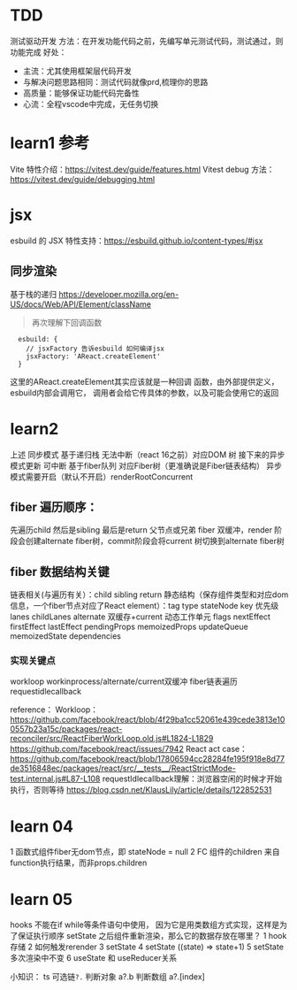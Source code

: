 # TDD
测试驱动开发
  方法：在开发功能代码之前，先编写单元测试代码，测试通过，则功能完成
好处：
- 主流：尤其使用框架层代码开发
- 与解决问题思路相同：测试代码就像prd,梳理你的思路
- 高质量：能够保证功能代码完备性
- 心流：全程vscode中完成，无任务切换
# learn1 参考
Vite 特性介绍：https://vitest.dev/guide/features.html
Vitest debug 方法：https://vitest.dev/guide/debugging.html
# jsx
esbuild 的 JSX 特性支持：https://esbuild.github.io/content-types/#jsx
## 同步渲染
基于栈的递归
https://developer.mozilla.org/en-US/docs/Web/API/Element/className
> 再次理解下回调函数
```
  esbuild: {
    // jsxFactory 告诉esbuild 如何编译jsx
    jsxFactory: 'AReact.createElement'
  }
```
这里的AReact.createElement其实应该就是一种回调
函数，由外部提供定义，esbuild内部会调用它，
调用者会给它传具体的参数，以及可能会使用它的返回
# learn2
上述 同步模式 基于递归栈 无法中断（react 16之前）对应DOM 树
接下来的异步模式更新 可中断 基于fiber队列 对应Fiber树（更准确说是Fiber链表结构）
异步模式需要开启（默认不开启）renderRootConcurrent
## fiber 遍历顺序：
先遍历child 然后是sibling 最后是return 父节点或兄弟
fiber 双缓冲，render 阶段会创建alternate fiber树，commit阶段会将current 树切换到alternate fiber树

## fiber 数据结构关键
链表相关(与遍历有关）：child sibling return
静态结构（保存组件类型和对应dom信息，一个fiber节点对应了React element）：tag type stateNode key
优先级 lanes childLanes
alternate 双缓存+current
动态工作单元 flags nextEffect firstEffect lastEffect
pendingProps memoizedProps updateQueue memoizedState dependencies

### 实现关键点
workloop workinprocess/alternate/current双缓冲 fiber链表遍历 requestidlecallback

reference：
Workloop：https://github.com/facebook/react/blob/4f29ba1cc52061e439cede3813e100557b23a15c/packages/react-reconciler/src/ReactFiberWorkLoop.old.js#L1824-L1829
https://github.com/facebook/react/issues/7942
React act case：https://github.com/facebook/react/blob/17806594cc28284fe195f918e8d77de3516848ec/packages/react/src/__tests__/ReactStrictMode-test.internal.js#L87-L108
requestIdlecallback理解：浏览器空闲的时候才开始执行，否则等待
https://blog.csdn.net/KlausLily/article/details/122852531

# learn 04
1 函数式组件fiber无dom节点，即 stateNode = null
2 FC 组件的children 来自function执行结果，而非props.children

# learn 05
hooks 不能在if while等条件语句中使用，
因为它是用类数组方式实现，这样是为了保证执行顺序
setState 之后组件重新渲染，那么它的数据存放在哪里？
1 hook 存储 2 如何触发rerender 3 setState 4 setState ((state) => state+1) 5 setState 多次渲染中不变 6 useState 和 useReducer关系

小知识：
ts 可选链`?.`
判断对象 a?.b
判断数组 a?.[index]
